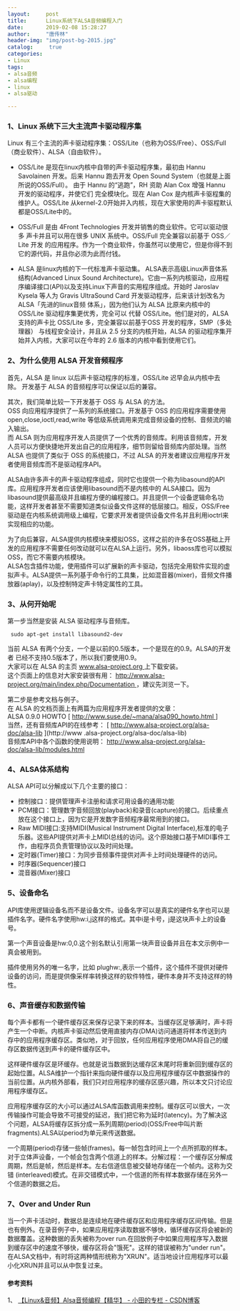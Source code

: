 ```yaml
---
layout:		post
title: 		Linux系统下ALSA音频编程入门
date: 		2019-02-08 15:28:27
author:		"唐传林"
header-img: "img/post-bg-2015.jpg"
catalog:	 true
categories:
- Linux
tags:
- alsa音频
- alsa编程
- linux
- alsa驱动

---
```

###  1、Linux 系统下三大主流声卡驱动程序集

Linux 有三个主流的声卡驱动程序集：OSS/Lite（也称为OSS/Free）、OSS/Full （商业软件）、ALSA（自由软件）。

  * OSS/Lite 是现在linux内核中自带的声卡驱动程序集，最初由 Hannu Savolainen 开发。后来 Hannu 跑去开发 Open Sound System（也就是上面所说的OSS/Full）。 由于 Hannu 的“逃跑”，RH 资助 Alan Cox 增强 Hannu 开发的驱动程序，并使它们 完全模块化。现在 Alan Cox 是内核声卡驱程集的维护人。OSS/Lite 从kernel-2.0开始并入内核，现在大家使用的声卡驱程默认都是OSS/Lite中的。 

  * OSS/Full 是由 4Front Technologies 开发并销售的商业软件。它可以驱动很多 声卡并且可以用在很多 UNIX 系统中。OSS/Full 完全兼容以前基于 OSS／Lite 开发 的应用程序。作为一个商业软件，你虽然可以使用它，但是你得不到它的源代码，并且你必须为此而付钱。 

  * ALSA 是linux内核的下一代标准声卡驱动集。 ALSA表示高级Linux声音体系结构(Advanced Linux Sound Architecture)。它由一系列内核驱动，应用程序编译接口(API)以及支持Linux下声音的实用程序组成。开始时 Jaroslav Kysela 等人为 Gravis UltraSound Card 开发驱动程序，后来该计划改名为 ALSA「先进的linux音频 体系」，因为他们认为 ALSA 比原来内核中的 OSS/Lite 驱动程序集更优秀，完全可以 代替 OSS/Lite。他们是对的，ALSA 支持的声卡比 OSS/Lite 多，完全兼容以前基于OSS 开发的程序，SMP（多处理器） 与线程安全设计，并且从 2.5 分支的内核开始，ALSA 的驱动程序集开始并入内核，大家可以在今年的 2.6 版本的内核中看到使用它们。 

###  2、为什么使用 ALSA 开发音频程序

首先，ALSA 是 linux 以后声卡驱动程序的标准，OSS/Lite 迟早会从内核中去除。 开发基于 ALSA 的音频程序可以保证以后的兼容。

其次，我们简单比较一下开发基于 OSS 与 ALSA 的方法。  
OSS 向应用程序提供了一系列的系统接口。开发基于 OSS 的应用程序需要使用open,close,ioctl,read,write
等低级系统调用来完成音频设备的控制、音频流的输入输出。  
而 ALSA 则为应用程序开发人员提供了一个优秀的音频库。利用该音频库，开发人员可以方便快捷地开发出自己的应用程序，细节则留给音频库内部处理。当然 ALSA
也提供了类似于 OSS 的系统接口，不过 ALSA 的开发者建议应用程序开发者使用音频库而不是驱动程序API。

ALSA由许多声卡的声卡驱动程序组成，同时它也提供一个称为libasound的API库。应用程序开发者应该使用libasound而不是内核中的
ALSA接口。因为libasound提供最高级并且编程方便的编程接口。并且提供一个设备逻辑命名功能，这样开发者甚至不需要知道类似设备文件这样的低层接口。相反，OSS/Free驱动是在内核系统调用级上编程，它要求开发者提供设备文件名并且利用ioctrl来实现相应的功能。

为了向后兼容，ALSA提供内核模块来模拟OSS，这样之前的许多在OSS基础上开发的应用程序不需要任何改动就可以在ALSA上运行。另外，libaoss库也可以模拟OSS，而它不需要内核模块。  
ALSA包含插件功能，使用插件可以扩展新的声卡驱动，包括完全用软件实现的虚拟声卡。ALSA提供一系列基于命令行的工具集，比如混音器(mixer)，音频文件播放器(aplay)，以及控制特定声卡特定属性的工具。

###  3、从何开始呢

第一步当然是安装 ALSA 驱动程序与音频库。

    
    
     sudo apt-get install libasound2-dev
    

当前 ALSA 有两个分支，一个是以前的0.5版本，一个是现在的0.9。ALSA的开发者 已经不支持0.5版本了，所以我们要使用0.9。  
大家可以在 ALSA 的主页 [ www.alsa-project.org ](http://www.alsa-project.org) 上下载安装。  
这个页面上的信息对大家安装很有用： [ http://www.alsa-project.org/main/index.php/Documentation
](http://www.alsa-project.org/main/index.php/Documentation) ，建议先浏览一下。

第二步是参考文档与例子。  
在 ALSA 的文档页面上有两篇为应用程序开发者提供的文章：  
ALSA 0.9.0 HOWTO [ [ http://www.suse.de/~mana/alsa090_howto.html
](http://www.suse.de/~mana/alsa090_howto.html) ]  
当然，还有音频库API的在线参考： [ http://www.alsa-project.org/alsa-doc/alsa-lib ](http://www
.alsa-project.org/alsa-doc/alsa-lib)  
音频库API中各个函数的使用说明： [ http://www.alsa-project.org/alsa-doc/alsa-lib/modules.html
](http://www.alsa-project.org/alsa-doc/alsa-lib/modules.html)

###  4、ALSA体系结构

ALSA API可以分解成以下几个主要的接口：

  * 控制接口：提供管理声卡注册和请求可用设备的通用功能 
  * PCM接口：管理数字音频回放(playback)和录音(capture)的接口。后续重点放在这个接口上，因为它是开发数字音频程序最常用到的接口。 
  * Raw MIDI接口:支持MIDI(Musical Instrument Digital Interface),标准的电子乐器。这些API提供对声卡上MIDI总线的访问。这个原始接口基于MIDI事件工作，由程序员负责管理协议以及时间处理。 
  * 定时器(Timer)接口：为同步音频事件提供对声卡上时间处理硬件的访问。 
  * 时序器(Sequencer)接口 
  * 混音器(Mixer)接口 

###  5、设备命名

API库使用逻辑设备名而不是设备文件。设备名字可以是真实的硬件名字也可以是插件名字。硬件名字使用hw:i,j这样的格式。其中i是卡号，j是这块声卡上的设备号。

第一个声音设备是hw:0,0.这个别名默认引用第一块声音设备并且在本文示例中一真会被用到。

插件使用另外的唯一名字，比如 plughw:,表示一个插件，这个插件不提供对硬件设备的访问，而是提供像采样率转换这样的软件特性，硬件本身并不支持这样的特性。

###  6、声音缓存和数据传输

每个声卡都有一个硬件缓存区来保存记录下来的样本。当缓存区足够满时，声卡将产生一个中断。内核声卡驱动然后使用直接内存(DMA)访问通道将样本传送到内存中的应用程序缓存区。类似地，对于回放，任何应用程序使用DMA将自己的缓存区数据传送到声卡的硬件缓存区中。

这样硬件缓存区是环缓存。也就是说当数据到达缓存区末尾时将重新回到缓存区的起始位置。ALSA维护一个指针来指向硬件缓存以及应用程序缓存区中数据操作的当前位置。从内核外部看，我们只对应用程序的缓存区感兴趣，所以本文只讨论应用程序缓存区。

应用程序缓存区的大小可以通过ALSA库函数调用来控制。缓存区可以很大，一次传输操作可能会导致不可接受的延迟，我们把它称为延时(latency)。为了解决这个问题，ALSA将缓存区拆分成一系列周期(period)(OSS/Free中叫片断fragments).ALSA以period为单元来传送数据。

一个周期(period)存储一些帧(frames)。每一帧包含时间上一个点所抓取的样本。对于立体声设备，一个帧会包含两个信道上的样本。分解过程：一个缓存区分解成周期，然后是帧，然后是样本。左右信道信息被交替地存储在一个帧内。这称为交错
(interleaved)模式。在非交错模式中，一个信道的所有样本数据存储在另外一个信道的数据之后。

###  7、Over and Under Run

当一个声卡活动时，数据总是连续地在硬件缓存区和应用程序缓存区间传输。但是也有例外。在录音例子中，如果应用程序读取数据不够快，循环缓存区将会被新的数据覆盖。这种数据的丢失被称为over
run.在回放例子中如果应用程序写入数据到缓存区中的速度不够快，缓存区将会"饿死"。这样的错误被称为"under
run"。在ALSA文档中，有时将这两种情形统称为"XRUN"。适当地设计应用程序可以最小化XRUN并且可以从中恢复过来。

####  参考资料

1、 [ 【Linux&音频】Alsa音频编程【精华】 - 小田的专栏 - CSDN博客
](https://blog.csdn.net/tianshuai1111/article/details/8191711)

